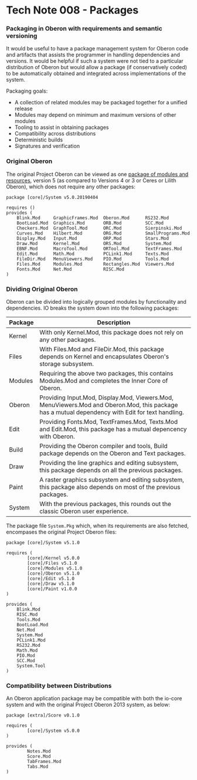 # Tech Note 008 - Packages
### Packaging in Oberon with requirements and semantic versioning

It would be useful to have a package management system for Oberon code and artifacts that assists the programmer in handling dependencies and versions. It would be helpful if such a system were not tied to a particular distribution of Oberon but would allow a package (if conservatively coded) to be automatically obtained and integrated across implementations of the system.

Packaging goals:

* A collection of related modules may be packaged together for a unified release
* Modules may depend on minimum and maximum versions of other modules
* Tooling to assist in obtaining packages
* Compatibility across distributions
* Deterministic builds
* Signatures and verification

### Original Oberon

The original Project Oberon can be viewed as one [package of modules and resources](https://github.com/io-orig/System), version 5 (as compared to Versions 4 or 3 or Ceres or Lilith Oberon), which does not require any other packages:

```
package [core]/System v5.0.20190404

requires ()
provides (
	Blink.Mod     GraphicFrames.Mod  Oberon.Mod      RS232.Mod
	BootLoad.Mod  Graphics.Mod       ORB.Mod         SCC.Mod
	Checkers.Mod  GraphTool.Mod      ORC.Mod         Sierpinski.Mod
	Curves.Mod    Hilbert.Mod        ORG.Mod         SmallPrograms.Mod
	Display.Mod   Input.Mod          ORP.Mod         Stars.Mod
	Draw.Mod      Kernel.Mod         ORS.Mod         System.Mod
	EBNF.Mod      MacroTool.Mod      ORTool.Mod      TextFrames.Mod
	Edit.Mod      Math.Mod           PCLink1.Mod     Texts.Mod
	FileDir.Mod   MenuViewers.Mod    PIO.Mod         Tools.Mod
	Files.Mod     Modules.Mod        Rectangles.Mod  Viewers.Mod
	Fonts.Mod     Net.Mod            RISC.Mod
)
 ```
### Dividing Original Oberon

Oberon can be divided into logically grouped modules by functionality and dependencies. IO breaks the system down into the following packages:

 Package | Description
 --------|------------
Kernel   | With only Kernel.Mod, this package does not rely on any other packages.
Files    | With Files.Mod and FileDir.Mod, this package depends on Kernel and encapsulates Oberon's storage subsystem.
Modules  | Requiring the above two packages, this contains Modules.Mod and completes the Inner Core of Oberon.
Oberon   | Providing Input.Mod, Display.Mod, Viewers.Mod, MenuViewers.Mod and Oberon.Mod, this package has a mutual dependency with Edit for text handling.
Edit     | Providing Fonts.Mod, TextFrames.Mod, Texts.Mod and Edit.Mod, this package has a mutual depencency with Oberon.
Build    | Providing the Oberon compiler and tools, Build package depends on the Oberon and Text packages.
Draw     | Providing the line graphics and editing subsystem, this package depends on all the previous packages.
Paint    | A raster graphics subsystem and editing subsystem, this package also depends on most of the previous packages.
System   | With the previous packages, this rounds out the classic Oberon user experience.

The package file `System.Pkg` which, when its requirements are also fetched, encompases the original Project Oberon files:

```
package [core]/System v5.1.0

requires (
        [core]/Kernel v5.0.0
        [core]/Files v5.1.0
        [core]/Modules v5.1.0
        [core]/Oberon v5.1.0
        [core]/Edit v5.1.0
        [core]/Draw v5.1.0
        [core]/Paint v1.0.0
)

provides (
	Blink.Mod
	RISC.Mod
	Tools.Mod
	BootLoad.Mod
	Net.Mod
	System.Mod        
	PCLink1.Mod
	RS232.Mod
	Math.Mod
	PIO.Mod
	SCC.Mod
	System.Tool
)

```

### Compatibility between Distributions

An Oberon application package may be compatible with both the io-core system and with the original Project Oberon 2013 system, as below:

```
package [extra]/Score v0.1.0

requires (
        [core]/System v5.0.0
)

provides (
        Notes.Mod
        Score.Mod
        TabFrames.Mod
        Tabs.Mod
)

```


